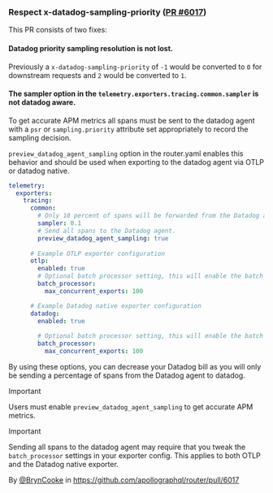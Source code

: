 ### Respect x-datadog-sampling-priority ([PR #6017](https://github.com/apollographql/router/pull/6017))

This PR consists of two fixes:
#### Datadog priority sampling resolution is not lost.

Previously a `x-datadog-sampling-priority` of `-1` would be converted to `0` for downstream requests and `2` would be converted to `1`.

#### The sampler option in the `telemetry.exporters.tracing.common.sampler` is not datadog aware.

To get accurate APM metrics all spans must be sent to the datadog agent with a `psr` or `sampling.priority` attribute set appropriately to record the sampling decision.

`preview_datadog_agent_sampling` option in the router.yaml enables this behavior and should be used when exporting to the datadog agent via OTLP or datadog native. 

```yaml
telemetry:
  exporters:
    tracing:
      common:
        # Only 10 percent of spans will be forwarded from the Datadog agent to Datadog. Experiment to find a value that is good for you!
        sampler: 0.1
        # Send all spans to the Datadog agent. 
        preview_datadog_agent_sampling: true
      
      # Example OTLP exporter configuration
      otlp:
        enabled: true
        # Optional batch processor setting, this will enable the batch processor to send concurrent requests in a high load scenario.
        batch_processor:
          max_concurrent_exports: 100

      # Example Datadog native exporter configuration 
      datadog:
        enabled: true
        
        # Optional batch processor setting, this will enable the batch processor to send concurrent requests in a high load scenario.
        batch_processor:
          max_concurrent_exports: 100
```

By using these options, you can decrease your Datadog bill as you will only be sending a percentage of spans from the Datadog agent to datadog. 

> [!IMPORTANT]
> Users must enable `preview_datadog_agent_sampling` to get accurate APM metrics.

> [!IMPORTANT]
> Sending all spans to the datadog agent may require that you tweak the `batch_processor` settings in your exporter config. This applies to both OTLP and the Datadog native exporter.

By [@BrynCooke](https://github.com/BrynCooke) in https://github.com/apollographql/router/pull/6017
